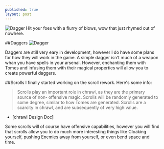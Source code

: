 ```yaml
---
published: true
layout: post
---
```



![Dagger](http://i.imgur.com/Uu6gQAR.gif)
Hit your foes with a flurry of blows, wow that just rhymed out of nowhere.

<!--excerpt-->

##Daggers
![Dagger](http://i.imgur.com/Uu6gQAR.gif)

Daggers are still very eary in development, however I do have some plans for how they will work in the game. A simple dagger isn't much of a weapon whan you have spells in your arsenal. However, enchanting them with Tomes and infusing them with their magical properties will allow you to create powerful daggers.

##Scrolls
I finally started working on the scroll rework. Here's some info:

>Scrolls play an important role in chrawl, as they are the primary source of non-		offensive magic. Scrolls will be randomly generated to some degree, similar to how 		Tomes are generated. Scrolls are a scarcity in chrawl, and are subsequently of very high value.
 
 - [chrawl Design Doc]
 
Some scrolls will of course have offensive capabilities, however you will find that scrolls allow you to do much more interesting things like Cloaking yourself, pushing Enemies away from yourself, or even bend space and time.
